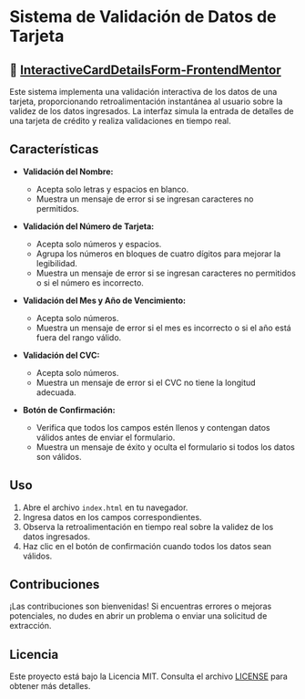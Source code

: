 # Sistema de Validación de Datos de Tarjeta
## 🚀 [InteractiveCardDetailsForm-FrontendMentor](https://kevencb.github.io/InteractiveCard-DetailsForm-FrontendMentor/)

Este sistema implementa una validación interactiva de los datos de una tarjeta, proporcionando retroalimentación instantánea al usuario sobre la validez de los datos ingresados. La interfaz simula la entrada de detalles de una tarjeta de crédito y realiza validaciones en tiempo real.

## Características

- **Validación del Nombre:**
  - Acepta solo letras y espacios en blanco.
  - Muestra un mensaje de error si se ingresan caracteres no permitidos.

- **Validación del Número de Tarjeta:**
  - Acepta solo números y espacios.
  - Agrupa los números en bloques de cuatro dígitos para mejorar la legibilidad.
  - Muestra un mensaje de error si se ingresan caracteres no permitidos o si el número es incorrecto.

- **Validación del Mes y Año de Vencimiento:**
  - Acepta solo números.
  - Muestra un mensaje de error si el mes es incorrecto o si el año está fuera del rango válido.

- **Validación del CVC:**
  - Acepta solo números.
  - Muestra un mensaje de error si el CVC no tiene la longitud adecuada.

- **Botón de Confirmación:**
  - Verifica que todos los campos estén llenos y contengan datos válidos antes de enviar el formulario.
  - Muestra un mensaje de éxito y oculta el formulario si todos los datos son válidos.

## Uso

1. Abre el archivo `index.html` en tu navegador.
2. Ingresa datos en los campos correspondientes.
3. Observa la retroalimentación en tiempo real sobre la validez de los datos ingresados.
4. Haz clic en el botón de confirmación cuando todos los datos sean válidos.

## Contribuciones

¡Las contribuciones son bienvenidas! Si encuentras errores o mejoras potenciales, no dudes en abrir un problema o enviar una solicitud de extracción.

## Licencia

Este proyecto está bajo la Licencia MIT. Consulta el archivo [LICENSE](LICENSE) para obtener más detalles.


